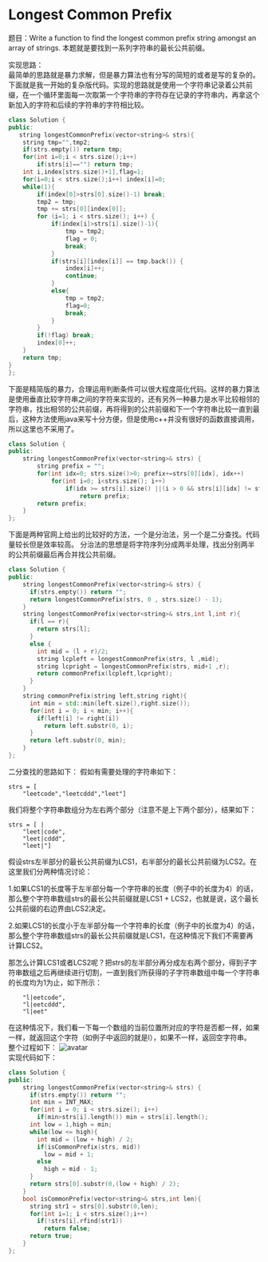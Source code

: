 # Longest Common Prefix

题目：Write a function to find the longest common prefix string amongst an array of strings.
本题就是要找到一系列字符串的最长公共前缀。

实现思路：
<br>最简单的思路就是暴力求解，但是暴力算法也有分写的简短的或者是写的复杂的。下面就是我一开始的复杂版代码。实现的思路就是使用一个字符串记录着公共前缀，在一个循环里面每一次取第一个字符串的字符存在记录的字符串内，再拿这个新加入的字符和后续的字符串的字符相比较。
```cpp
class Solution {
public:
   string longestCommonPrefix(vector<string>& strs){
    string tmp="",tmp2;
    if(strs.empty()) return tmp;
    for(int i=0;i < strs.size();i++)
        if(strs[i]=="") return tmp;
    int i,index[strs.size()+1],flag=1;
    for(i=0;i < strs.size();i++) index[i]=0;
    while(1){
        if(index[0]>strs[0].size()-1) break;
        tmp2 = tmp;
        tmp += strs[0][index[0]];
        for (i=1; i < strs.size(); i++) {
            if(index[i]>strs[i].size()-1){
                tmp = tmp2;
                flag = 0;
                break;
            }
            if(strs[i][index[i]] == tmp.back()) {
                index[i]++;
                continue;
            }
            else{
                tmp = tmp2;
                flag=0;
                break;
            }
        }
        if(!flag) break;
        index[0]++;
    }
    return tmp;
}
};
```

下面是精简版的暴力，合理运用判断条件可以很大程度简化代码。这样的暴力算法是使用垂直比较字符串之间的字符来实现的，还有另外一种暴力是水平比较相邻的字符串，找出相邻的公共前缀，再将得到的公共前缀和下一个字符串比较一直到最后，这种方法使用java来写十分方便，但是使用c++并没有很好的函数直接调用，所以这里也不采用了。
```cpp
class Solution {
public:
    string longestCommonPrefix(vector<string>& strs) {
        string prefix = "";
        for(int idx=0; strs.size()>0; prefix+=strs[0][idx], idx++)
            for(int i=0; i<strs.size(); i++)
                if(idx >= strs[i].size() ||(i > 0 && strs[i][idx] != strs[i-1][idx]))
                    return prefix;
        return prefix;
    }
};
```

下面是两种官网上给出的比较好的方法，一个是分治法，另一个是二分查找。代码量较长但是效率较高。
分治法的思想是将字符序列分成两半处理，找出分别两半的公共前缀最后再合并找公共前缀。
```cpp
class Solution {
public:
    string longestCommonPrefix(vector<string>& strs) {
      if(strs.empty()) return "";
      return longestCommonPrefix(strs, 0 , strs.size() - 1);
    }
    string longestCommonPrefix(vector<string>& strs,int l,int r){
      if(l == r){
        return strs[l];
      }
      else {
        int mid = (l + r)/2;
        string lcpleft = longestCommonPrefix(strs, l ,mid);
        string lcpright = longestCommonPrefix(strs, mid+1 ,r);
        return commonPrefix(lcpleft,lcpright);
      }
    }
    string commonPrefix(string left,string right){
      int min = std::min(left.size(),right.size());
      for(int i = 0; i < min; i++){
        if(left[i] != right[i])
          return left.substr(0, i);
      }
      return left.substr(0, min);
    }
};
```

二分查找的思路如下：
假如有需要处理的字符串如下：
```
strs = [
    "leetcode","leetcddd","leet"]
```
我们将整个字符串数组分为左右两个部分（注意不是上下两个部分），结果如下：
```
strs = [ |
    "leet|code",
    "leet|cddd",
    "leet|"]
```
假设strs左半部分的最长公共前缀为LCS1，右半部分的最长公共前缀为LCS2。在这里我们分两种情况讨论：

1.如果LCS1的长度等于左半部分每一个字符串的长度（例子中的长度为4）的话，那么整个字符串数组strs的最长公共前缀就是LCS1 + LCS2，也就是说，这个最长公共前缀的右边界由LCS2决定。

2.如果LCS1的长度小于左半部分每一个字符串的长度（例子中的长度为4）的话，那么整个字符串数组strs的最长公共前缀就是LCS1，在这种情况下我们不需要再计算LCS2。

那怎么计算LCS1或者LCS2呢？把strs的左半部分再分成左右两个部分，得到子字符串数组之后再继续进行切割，一直到我们所获得的子字符串数组中每一个字符串的长度均为1为止，如下所示：

```
    "l|eetcode",
    "l|eetcddd",
    "l|eet"
```
在这种情况下，我们看一下每一个数组的当前位置所对应的字符是否都一样，如果一样，就返回这个字符（如例子中返回的就是l），如果不一样，返回空字符串。<br>
整个过程如下：
![avatar](https://segmentfault.com/img/bVLDl9?w=811&h=706/view.png)
<br>实现代码如下：
```cpp
class Solution {
public:
    string longestCommonPrefix(vector<string>& strs) {
      if(strs.empty()) return "";
      int min = INT_MAX;
      for(int i = 0; i < strs.size(); i++)
        if(min>strs[i].length()) min = strs[i].length();
      int low = 1,high = min;
      while(low <= high){
        int mid = (low + high) / 2;
        if(isCommonPrefix(strs, mid))
          low = mid + 1;
        else 
          high = mid - 1;
      }
      return strs[0].substr(0,(low + high) / 2);
    }
    bool isCommonPrefix(vector<string>& strs,int len){
      string str1 = strs[0].substr(0,len);
      for(int i=1; i < strs.size();i++)
        if(!strs[i].rfind(str1))
          return false;
      return true;
    }
};
```

